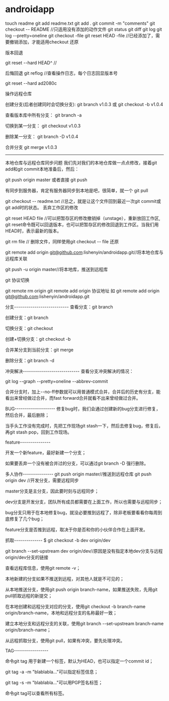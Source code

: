 # androidapp
touch readme
git add readme.txt
git add .
git commit -m "comments"
git checkout -- README //只适用没有添加的动作文件
git status
git diff
git log
git log --pretty=oneline
git checkout -file
git reset HEAD -file //已经添加了，需要撤销添加，才能适用checkout 还原


版本回退

git reset --hard HEAD^ //



后悔回退
git reflog //查看操作日志，每个日志回显版本号

git reset --hard ad2080c


操作远程仓库

创建分支(后者创建同时会切换分支):
git branch v1.0.3 或 git checkout -b v1.0.4

查看版本库中所有分支：
git branch -a

切换到某一分支：
git checkout v1.0.3

删除某一分支：
git branch -D v1.0.4

合并分支
 git merge v1.0.3
 
 ---------------------------------------------------
 本地仓库与远程仓库同步问题
 我们先对我们的本地仓库做一点点修改，接着git add和git commit本地准备后，然后：
 
 git push origin master 或者直接 git push
 
 
有同步到服务器，肯定有服务器同步到本地是吧，很简单，就一个
git pull


git checkout -- readme.txt //总之，就是让这个文件回到最近一次git commit或git add时的状态。 丢弃工作区的修改


git reset HEAD file //可以把暂存区的修改撤销掉（unstage），重新放回工作区, git reset命令既可以回退版本，也可以把暂存区的修改回退到工作区。当我们用HEAD时，表示最新的版本。


git rm file // 删除文件，同样使用git checkout -- file 还原


 git remote add origin git@github.com:lishenyin/androidapp.git//将本地仓库与远程库关联
 
 git push -u origin master//将本地库，推送到远程库
 
 
 
 git 协议切换

git remote rm origin 
git remote add origin 协议地址
如 git remote add origin git@github.com:lishenyin/androidapp.git

分支---------------------------
查看分支：git branch

创建分支：git branch <name>

切换分支：git checkout <name>

创建+切换分支：git checkout -b <name>

合并某分支到当前分支：git merge <name>

删除分支：git branch -d <name>


冲突解决----------------------------
查看分支冲突解决的情况：

git log --graph --pretty=oneline --abbrev-commit


合并分支时，加上--no-ff参数就可以用普通模式合并，合并后的历史有分支，能看出来曾经做过合并，而fast forward合并就看不出来曾经做过合并。


BUG--------------------
修复bug时，我们会通过创建新的bug分支进行修复，然后合并，最后删除；

当手头工作没有完成时，先把工作现场git stash一下，然后去修复bug，修复后，再git stash pop，回到工作现场。

feature---------------

开发一个新feature，最好新建一个分支；

如果要丢弃一个没有被合并过的分支，可以通过git branch -D <name>强行删除。


多人协作---------------
git push origin master//推送到远程仓库
git push origin dev //开发分支，需要远程同步

master分支是主分支，因此要时刻与远程同步；

dev分支是开发分支，团队所有成员都需要在上面工作，所以也需要与远程同步；

bug分支只用于在本地修复bug，就没必要推到远程了，除非老板要看看你每周到底修复了几个bug；

feature分支是否推到远程，取决于你是否和你的小伙伴合作在上面开发。


抓取--------------
$ git checkout -b dev origin/dev

git branch --set-upstream dev origin/dev//原因是没有指定本地dev分支与远程origin/dev分支的链接

查看远程库信息，使用git remote -v；

本地新建的分支如果不推送到远程，对其他人就是不可见的；

从本地推送分支，使用git push origin branch-name，如果推送失败，先用git pull抓取远程的新提交；

在本地创建和远程分支对应的分支，使用git checkout -b branch-name origin/branch-name，本地和远程分支的名称最好一致；

建立本地分支和远程分支的关联，使用git branch --set-upstream branch-name origin/branch-name；

从远程抓取分支，使用git pull，如果有冲突，要先处理冲突。

TAG-----------------

命令git tag <name>用于新建一个标签，默认为HEAD，也可以指定一个commit id；

git tag -a <tagname> -m "blablabla..."可以指定标签信息；

git tag -s <tagname> -m "blablabla..."可以用PGP签名标签；

命令git tag可以查看所有标签。
